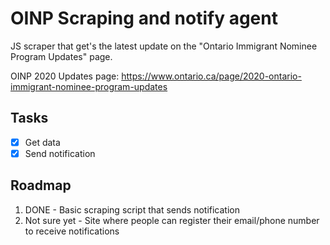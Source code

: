 # OINP Scraping and notify agent

JS scraper that get's the latest update on the "Ontario Immigrant Nominee Program Updates" page.

OINP 2020 Updates page: https://www.ontario.ca/page/2020-ontario-immigrant-nominee-program-updates

## Tasks

 - [x] Get data
  - [x] Send notification

## Roadmap

1. DONE - Basic scraping script that sends notification
2. Not sure yet - Site where people can register their email/phone number to receive notifications
